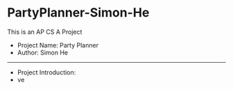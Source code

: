 # PartyPlanner-Simon-He
This is an AP CS A Project
* Project Name: Party Planner
* Author: Simon He
***
* Project Introduction:
*   ve
